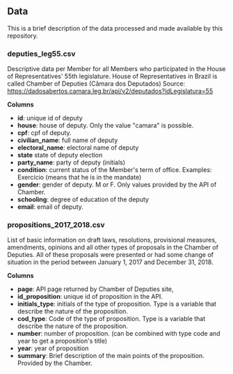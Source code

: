 ## Data

This is a brief description of the data processed and made available by this repository.

### **deputies_leg55.csv**

Descriptive data per Member for all Members who participated in the House of Representatives' 55th legislature. House of Representatives in Brazil is called Chamber of Deputies (Câmara dos Deputados)
Source: https://dadosabertos.camara.leg.br/api/v2/deputados?idLegislatura=55

**Columns**

- **id**: unique id of deputy
- **house**: house of deputy. Only the value "camara" is possible.
- **cpf**: cpf of deputy.
- **civilian_name**: full name of deputy
- **electoral_name**: electoral name of deputy
- **state** state of deputy election 
- **party_name**: party of deputy (initials)
- **condition**: current status of the Member's term of office. Examples: Exercício (means that he is in the mandate)
- **gender**: gender of deputy. M or F. Only values provided by the API of Chamber.
- **schooling**: degree of education of the deputy
- **email**: email of deputy.

### **propositions_2017_2018.csv**

List of basic information on draft laws, resolutions, provisional measures, amendments, opinions and all other types of proposals in the Chamber of Deputies. All of these proposals were presented or had some change of situation in the period between January 1, 2017 and December 31, 2018.

**Columns**
- **page**: API page returned by Chamber of Deputies site,
- **id_proposition**: unique id of proposition in the API.
- **initials_type**: initials of the type of proposition. Type is a variable that describe the nature of the proposition.
- **cod_type**: Code of the type of proposition. Type is a variable that describe the nature of the proposition.
- **number**: number of proposition. (can be combined with type code and year to get a proposition's title)
- **year**: year of proposition
- **summary**: Brief description of the main points of the proposition. Provided by the Chamber.

